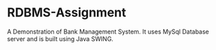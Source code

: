 # RDBMS-Assignment
A Demonstration of Bank Management System. It uses MySql Database server and is built using Java SWING.
